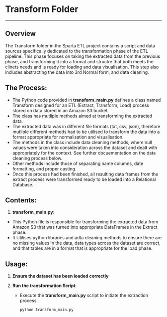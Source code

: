# Transform Folder
---
## Overview
The Transform folder in the Sparta ETL project contains a script and data sources specifically dedicated to the transformation phase of the ETL pipeline. This phase focuses on taking the extracted data from the previous phase, and transforming it into a format and structre that both meets the clinets needs and is ready for loading and data visualisation. This step also includes abstracting the data into 3rd Normal form, and data cleaning. 

## The Process:
- The Python code provided in **transform_main.py** defines a class named Transform designed for an ETL (Extract, Transform, Load) process stored on data stored in an Amazon S3 bucket.
- The class has mutliple methods aimed at transforming the extracted data.
- The extracted data was in different file formats (txt, csv, json), therefore mutliple different methods had to be utilised to transform the data into a format appropriate for normalisation and visualisation.
- The methods in the class include data cleaning methods, where null values were taken into consideration across the dataset and dealt with appropriately for the context. See further docuementation on the data cleaning process below.
- Other methods include those of separating name columns, date formatting, and proper casting.
- Once this process had been finished, all resulting data frames from the extract process were transformed ready to be loaded into a Relational Database. 

## Contents:
1. **transform_main.py**:
  - This Python file is responsible for transforming the extracted data from Amazon S3 that was turned into appropriate DataFrames in the Extract phase.
  - It Utilises python libraries and adta cleaning methods to ensure there are no missing values in the data, data types across the dataset are correct, and that tables are in a format that is appropriate for the load phase. 


## Usage:
1. **Ensure the dataset has been loaded correctly**
   
3. **Run the transformation Script**:
   - Execute the **transform_main.py** script to initiate the extraction process.
     
     ```python transform_main.py```

